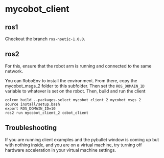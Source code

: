 # mycobot_client

## ros1
Checkout the branch `ros-noetic-1.0.0`.

## ros2

For this, ensure that the robot arm is running and connected to the same network.

You can RoboEnv to install the environment. From there, copy the mycobot_msgs_2 folder to this subfolder. Then set the `ROS_DOMAIN_ID` variable to whatever is set on the robot. Then, build and run the client

```
colcon build --packages-select mycobot_client_2 mycobot_msgs_2
source install/setup.bash
export ROS_DOMAIN_ID=10
ros2 run mycobot_client_2 cobot_client
```


## Troubleshooting
If you are running client examples and the pybullet window is coming up but with nothing inside, and you are on a virtual machine, try turning off hardware acceleration in your virtual machine settings.